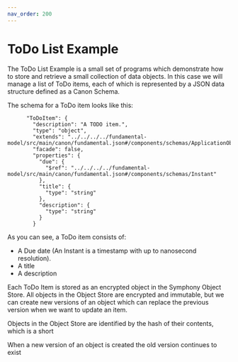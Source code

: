 ```yaml
---
nav_order: 200
---
```

# ToDo List Example
The ToDo List Example is a small set of programs which demonstrate how to store and retrieve a small collection
of data objects. In this case we will manage a list of ToDo items, each of which is represented by a JSON
data structure defined as a Canon Schema.

The schema for a ToDo item looks like this:
```
      "ToDoItem": {
        "description": "A TODO item.",
        "type": "object",
        "extends": "../../../../fundamental-model/src/main/canon/fundamental.json#/components/schemas/ApplicationObject",
        "facade": false,
        "properties": {
          "due": {
            "$ref": "../../../../fundamental-model/src/main/canon/fundamental.json#/components/schemas/Instant"
          },
          "title": {
            "type": "string"
          },
          "description": {
            "type": "string"
          }
        }
```

As you can see, a ToDo item consists of:

+ A Due date (An Instant is a timestamp with up to nanosecond resolution).
+ A title
+ A description

Each ToDo Item is stored as an encrypted object in the Symphony Object Store. All objects in the Object Store are
encrypted and immutable, but we can create new versions of an object which can replace the previous version when
we want to update an item.

Objects in the Object Store are identified by the hash of their contents, which is a short 

When a new version of an object is created the old version continues to exist